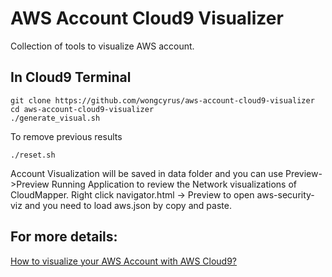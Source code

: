 # AWS Account Cloud9 Visualizer
Collection of tools to visualize AWS account. 

## In Cloud9 Terminal

```
git clone https://github.com/wongcyrus/aws-account-cloud9-visualizer
cd aws-account-cloud9-visualizer
./generate_visual.sh
```

To remove previous results
```
./reset.sh 
```

Account Visualization will be saved in data folder and you can use Preview->Preview Running Application to review the Network visualizations of CloudMapper.
Right click navigator.html -> Preview to open aws-security-viz and you need to load aws.json by copy and paste.

## For more details: 

[How to visualize your AWS Account with AWS Cloud9?](https://www.linkedin.com/pulse/how-visualize-your-aws-account-cloud9-wong-chun-yin-cyrus-%25E9%25BB%2583%25E4%25BF%258A%25E5%25BD%25A5-/) 
